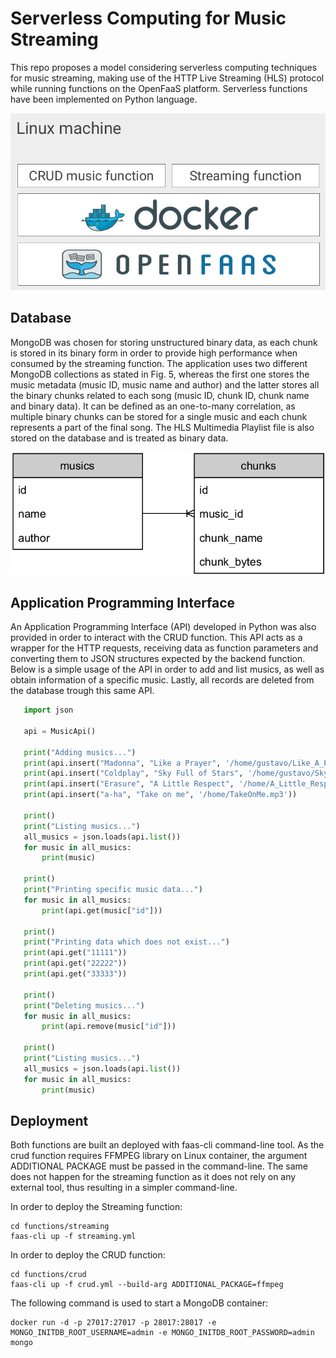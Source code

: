 # Serverless Computing for Music Streaming

This repo proposes a model considering serverless computing techniques for music streaming, making use of the HTTP Live Streaming (HLS) protocol while running functions on the OpenFaaS platform. Serverless functions have been implemented on Python language.

!['Application layers' Application layers](img/layers.png)

## Database

MongoDB was chosen for storing unstructured binary data, as each chunk is stored in its binary form in order to provide high performance when consumed by the streaming function. The application uses two different MongoDB collections as stated in Fig. 5, whereas the first one stores the music metadata (music ID, music name and author) and the latter stores all the binary chunks related to each song (music ID, chunk ID, chunk name and binary data). It can be defined as an one-to-many correlation, as multiple binary chunks can be stored for a single music and each chunk represents a part of the final song. The HLS Multimedia Playlist file is also stored on the database and is treated as binary data.

!['Database' Database](img/database.png)

## Application Programming Interface

An Application Programming Interface (API) developed in Python was also provided in order to interact with the CRUD function. This API acts as a wrapper for the HTTP requests, receiving data as function parameters and converting them to JSON structures expected by the backend function. Below is a simple usage of the API in order to add and list musics, as well as obtain information of a specific music. Lastly, all records are deleted from the database trough this same API.

 ```python
    import json

    api = MusicApi()

    print("Adding musics...")
    print(api.insert("Madonna", "Like a Prayer", '/home/gustavo/Like_A_Prayer.mp3'))
    print(api.insert("Coldplay", "Sky Full of Stars", '/home/gustavo/SkyFullOfStars.mp3'))
    print(api.insert("Erasure", "A Little Respect", '/home/A_Little_Respect.mp3'))
    print(api.insert("a-ha", "Take on me", '/home/TakeOnMe.mp3'))

    print()
    print("Listing musics...")
    all_musics = json.loads(api.list())
    for music in all_musics:
        print(music)

    print()
    print("Printing specific music data...")
    for music in all_musics:
        print(api.get(music["id"]))

    print()
    print("Printing data which does not exist...")
    print(api.get("11111"))
    print(api.get("22222"))
    print(api.get("33333"))

    print()
    print("Deleting musics...")
    for music in all_musics:
        print(api.remove(music["id"]))

    print()
    print("Listing musics...")
    all_musics = json.loads(api.list())
    for music in all_musics:
        print(music)
 ```

## Deployment

Both functions are built an deployed with faas-cli command-line tool. As the crud function requires FFMPEG library on Linux container, the argument ADDITIONAL PACKAGE must be passed in the command-line. The same does not happen for the streaming function as it does not rely on any external tool, thus resulting in a simpler command-line.

In order to deploy the Streaming function:
 
    cd functions/streaming
    faas-cli up -f streaming.yml

In order to deploy the CRUD function:
    
    cd functions/crud
    faas-cli up -f crud.yml --build-arg ADDITIONAL_PACKAGE=ffmpeg

The following command is used to start a MongoDB container:

    docker run -d -p 27017:27017 -p 28017:28017 -e MONGO_INITDB_ROOT_USERNAME=admin -e MONGO_INITDB_ROOT_PASSWORD=admin mongo
    